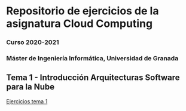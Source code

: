 # Repositorio de ejercicios de la asignatura Cloud Computing
### Curso 2020-2021
### Máster de Ingeniería Informática, Universidad de Granada

## Tema 1 - Introducción Arquitecturas Software para la Nube
[Ejercicios tema 1](https://github.com/gabcas28/Exercises-CC/tree/main/Chapter1)
